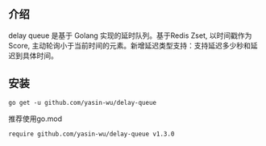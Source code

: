 ## 介绍
delay queue 是基于 Golang 实现的延时队列。基于Redis Zset, 以时间戳作为Score, 主动轮询小于当前时间的元素。新增延迟类型支持：支持延迟多少秒和延迟到具体时间。
## 安装
````
go get -u github.com/yasin-wu/delay-queue
````
推荐使用go.mod
````
require github.com/yasin-wu/delay-queue v1.3.0
````
